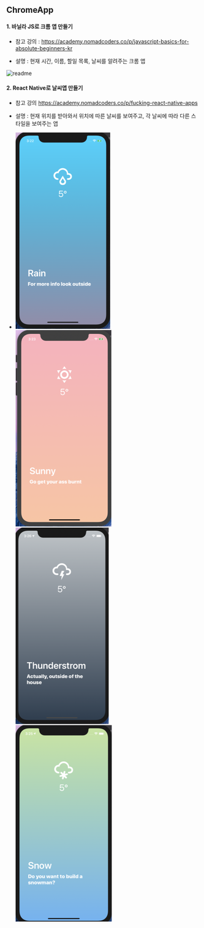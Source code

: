 ## ChromeApp
#### 1. 바닐라 JS로 크롬 앱 만들기

- 참고 강의 : https://academy.nomadcoders.co/p/javascript-basics-for-absolute-beginners-kr

- 설명 : 현재 시간, 이름, 할일 목록, 날씨를 알려주는 크롬 앱 

![readme](https://github.com/YuJieun/ChromeApp/blob/master/momentum/images/readme.png)



#### 2. React Native로 날씨앱 만들기

- 참고 강의 https://academy.nomadcoders.co/p/fucking-react-native-apps

- 설명 : 현재 위치를 받아와서 위치에 따른 날씨를 보여주고, 각 날씨에 따라 다른 스타일을 보여주는 앱

- <img src="./image/screen1.png" alt="screen1" style="zoom:50%;" />

  <img src="./image/screen2.png" alt="screen2" style="zoom: 50%;" />

  <img src="./image/screen3.png" alt="screen3" style="zoom:50%;" />

  <img src="./image/screen4.png" alt="screen4" style="zoom:50%;" />

